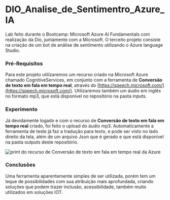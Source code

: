 # DIO_Analise_de_Sentimentro_Azure_IA
Lab feito durante o Bootcamp: Microsoft Azure AI Fundamentals com realização da Dio, juntamente com a Microsoft. O terceito projeto consiste na criação de um bot de análise de sentimento utilizando o Azure language Studio.

### Pré-Requisitos
Para este projeto utilizaremos um recurso criado na Microsoft Azure chamado CognitiveServices, em conjunto com a ferramenta de <b>Conversão de texto em fala em tempo real</b>, através do [https://speech.microsoft.com/](https://speech.microsoft.com/).
Utilizaremos também um áudio em inglês no formato mp3, que está disponível no repositório na pasta inputs.

### Experimento
Já devidamente logado e com o recurso de <b>Conversão de texto em fala em tempo real</b> criado, foi feito o upload do áudio mp3. Automaticamente a ferramenta de teste já faz a tradução para texto, e pode ser visto no lado direito da tela, além de um arquivo Json que é gerado e que está disponível na pasta outputs deste repositório.

![print do recurso de Conversão de texto em fala em tempo real da Azure](https://evertonaraujo.pro/wp-content/uploads/2024/02/Captura-de-tela-2024-02-06-231217.png)

### Conclusões
Uma ferramenta aparentemente simples de ser utilizada, porém tem um leque de possibilidades com sua atribuição mais aprofundada, criando soluções que podem trazer inclusão, acessibilidade, também muito utilizados em soluções IOT.










